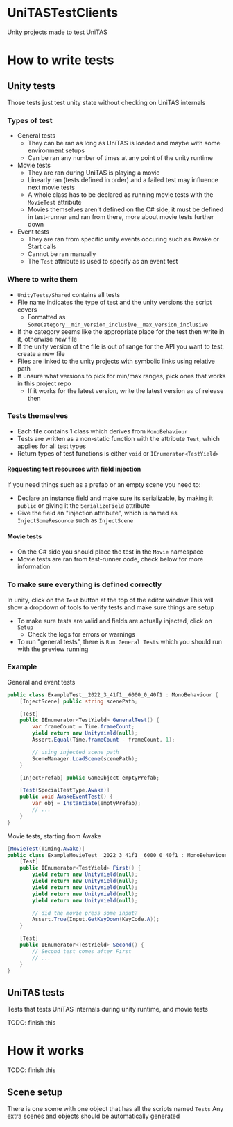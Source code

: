 # UniTASTestClients
Unity projects made to test UniTAS

# How to write tests
## Unity tests
Those tests just test unity state without checking on UniTAS internals

### Types of test
- General tests
    - They can be ran as long as UniTAS is loaded and maybe with some environment setups
    - Can be ran any number of times at any point of the unity runtime
- Movie tests
    - They are ran during UniTAS is playing a movie
    - Linearly ran (tests defined in order) and a failed test may influence next movie tests
    - A whole class has to be declared as running movie tests with the `MovieTest` attribute
    - Movies themselves aren't defined on the C# side, it must be defined in test-runner and ran from there, more about movie tests further down
- Event tests
    - They are ran from specific unity events occuring such as Awake or Start calls
    - Cannot be ran manually
    - The `Test` attribute is used to specify as an event test

### Where to write them
- `UnityTests/Shared` contains all tests
- File name indicates the type of test and the unity versions the script covers
    - Formatted as `SomeCategory__min_version_inclusive__max_version_inclusive`
- If the category seems like the appropriate place for the test then write in it, otherwise new file
- If the unity version of the file is out of range for the API you want to test, create a new file
- Files are linked to the unity projects with symbolic links using relative path
- If unsure what versions to pick for min/max ranges, pick ones that works in this project repo
    - If it works for the latest version, write the latest version as of release then

### Tests themselves
- Each file contains 1 class which derives from `MonoBehaviour`
- Tests are written as a non-static function with the attribute `Test`, which applies for all test types
- Return types of test functions is either `void` or `IEnumerator<TestYield>`

#### Requesting test resources with field injection
If you need things such as a prefab or an empty scene you need to:
- Declare an instance field and make sure its serializable, by making it `public` or giving it the `SerializeField` attribute
- Give the field an "injection attribute", which is named as `InjectSomeResource` such as `InjectScene`

#### Movie tests
- On the C# side you should place the test in the `Movie` namespace
- Movie tests are ran from test-runner code, check below for more information

### To make sure everything is defined correctly
In unity, click on the `Test` button at the top of the editor window
This will show a dropdown of tools to verify tests and make sure things are setup

- To make sure tests are valid and fields are actually injected, click on `Setup`
    - Check the logs for errors or warnings
- To run "general tests", there is `Run General Tests` which you should run with the preview running

### Example
General and event tests
```cs
public class ExampleTest__2022_3_41f1__6000_0_40f1 : MonoBehaviour {
    [InjectScene] public string scenePath;

    [Test]
    public IEnumerator<TestYield> GeneralTest() {
        var frameCount = Time.frameCount;
        yield return new UnityYield(null);
        Assert.Equal(Time.frameCount - frameCount, 1);

        // using injected scene path
        SceneManager.LoadScene(scenePath);
    }

    [InjectPrefab] public GameObject emptyPrefab;

    [Test(SpecialTestType.Awake)]
    public void AwakeEventTest() {
        var obj = Instantiate(emptyPrefab);
        // ...
    }
}
```

Movie tests, starting from Awake
```cs
[MovieTest(Timing.Awake)]
public class ExampleMovieTest__2022_3_41f1__6000_0_40f1 : MonoBehaviour {
    [Test]
    public IEnumerator<TestYield> First() {
        yield return new UnityYield(null);
        yield return new UnityYield(null);
        yield return new UnityYield(null);
        yield return new UnityYield(null);
        yield return new UnityYield(null);

        // did the movie press some input?
        Assert.True(Input.GetKeyDown(KeyCode.A));
    }

    [Test]
    public IEnumerator<TestYield> Second() {
        // Second test comes after First
        // ...
    }
}
```

## UniTAS tests
Tests that tests UniTAS internals during unity runtime, and movie tests

TODO: finish this

# How it works

TODO: finish this

## Scene setup
There is one scene with one object that has all the scripts named `Tests`
Any extra scenes and objects should be automatically generated
